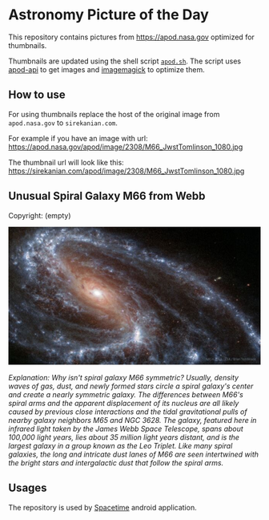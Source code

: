 # Astronomy Picture of the Day

This repository contains pictures from https://apod.nasa.gov optimized for thumbnails.

Thumbnails are updated using the shell script [`apod.sh`](apod.sh). The script
uses [apod-api](https://github.com/nasa/apod-api) to get images and [imagemagick](https://imagemagick.org) to
optimize them.

## How to use

For using thumbnails replace the host of the original image from `apod.nasa.gov` to `sirekanian.com`.

For example if you have an image with url:<br>
https://apod.nasa.gov/apod/image/2308/M66_JwstTomlinson_1080.jpg

The thumbnail url will look like this:<br>
https://sirekanian.com/apod/image/2308/M66_JwstTomlinson_1080.jpg

## Unusual Spiral Galaxy M66 from Webb

Copyright: (empty)

[![the picture of the day][1]][2]

_Explanation: Why isn't spiral galaxy M66 symmetric?  Usually, density waves of gas, dust, and newly formed stars circle a spiral galaxy's center and create a nearly symmetric galaxy.  The differences between M66's spiral arms and the apparent displacement of its nucleus are all likely caused by previous close interactions and the tidal gravitational pulls of nearby galaxy neighbors M65 and NGC 3628. The galaxy, featured here in infrared light taken by the James Webb Space Telescope, spans about 100,000 light years, lies about 35 million light years distant, and is the largest galaxy in a group known as the Leo Triplet.  Like many spiral galaxies, the long and intricate dust lanes of M66 are seen intertwined with the bright stars and intergalactic dust that follow the spiral arms._

## Usages

The repository is used by [Spacetime][3] android application.

[1]: image/2308/M66_JwstTomlinson_1080.jpg

[2]: https://apod.nasa.gov/apod/image/2308/M66_JwstTomlinson_1080.jpg

[3]: https://github.com/sirekanian/spacetime
